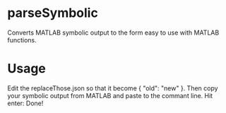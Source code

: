 # parseSymbolic
Converts MATLAB symbolic output to the form easy to use with MATLAB functions.
# Usage
Edit the replaceThose.json so that it become { "old": "new" }. Then copy your symbolic output from MATLAB and paste to the commant line. Hit enter: Done!
